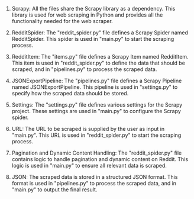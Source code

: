 1. Scrapy: All the files share the Scrapy library as a dependency. This library is used for web scraping in Python and provides all the functionality needed for the web scraper.

2. RedditSpider: The "reddit_spider.py" file defines a Scrapy Spider named RedditSpider. This spider is used in "main.py" to start the scraping process.

3. RedditItem: The "items.py" file defines a Scrapy Item named RedditItem. This item is used in "reddit_spider.py" to define the data that should be scraped, and in "pipelines.py" to process the scraped data.

4. JSONExportPipeline: The "pipelines.py" file defines a Scrapy Pipeline named JSONExportPipeline. This pipeline is used in "settings.py" to specify how the scraped data should be stored.

5. Settings: The "settings.py" file defines various settings for the Scrapy project. These settings are used in "main.py" to configure the Scrapy spider.

6. URL: The URL to be scraped is supplied by the user as input in "main.py". This URL is used in "reddit_spider.py" to start the scraping process.

7. Pagination and Dynamic Content Handling: The "reddit_spider.py" file contains logic to handle pagination and dynamic content on Reddit. This logic is used in "main.py" to ensure all relevant data is scraped.

8. JSON: The scraped data is stored in a structured JSON format. This format is used in "pipelines.py" to process the scraped data, and in "main.py" to output the final result.